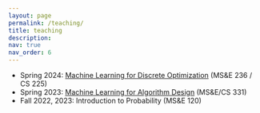 ```yaml
---
layout: page
permalink: /teaching/
title: teaching
description: 
nav: true
nav_order: 6
---
```


- Spring 2024: [Machine Learning for Discrete Optimization](https://vitercik.github.io/ml4do/) (MS&E 236 / CS 225)
- Spring 2023: [Machine Learning for Algorithm Design](https://vitercik.github.io/ml4algs/) (MS&E/CS 331)
- Fall 2022, 2023: Introduction to Probability (MS&E 120)
